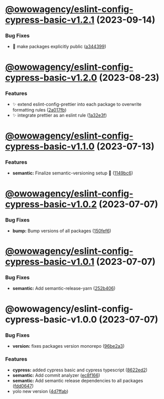 # [@owowagency/eslint-config-cypress-basic-v1.2.1](https://github.com/owowagency/eslint-config/compare/@owowagency/eslint-config-cypress-basic-v1.2.0...@owowagency/eslint-config-cypress-basic-v1.2.1) (2023-09-14)


### Bug Fixes

* :green_heart: make packages explicitly public ([a344399](https://github.com/owowagency/eslint-config/commit/a3443998a8ba397d4259172d4e471da79e9eaf09))

# [@owowagency/eslint-config-cypress-basic-v1.2.0](https://github.com/owowagency/eslint-config/compare/@owowagency/eslint-config-cypress-basic-v1.1.0...@owowagency/eslint-config-cypress-basic-v1.2.0) (2023-08-23)


### Features

* :sparkles: extend eslint-config-prettier into each package to overwrite formatting rules ([2a017fb](https://github.com/owowagency/eslint-config/commit/2a017fb33e2b687951dd74bc1c8127e41e58982e))
* :sparkles: integrate prettier as an eslint rule ([1a32e3f](https://github.com/owowagency/eslint-config/commit/1a32e3fb91233bc369a4b5e1834399bb0df66af9))

# [@owowagency/eslint-config-cypress-basic-v1.1.0](https://github.com/owowagency/eslint-config/compare/@owowagency/eslint-config-cypress-basic-v1.0.2...@owowagency/eslint-config-cypress-basic-v1.1.0) (2023-07-13)


### Features

* **semantic:** Finalize semantic-versioning setup 🤞 ([1149bc6](https://github.com/owowagency/eslint-config/commit/1149bc6dad7d84cb9a6f506276234cfb36560afc))

# [@owowagency/eslint-config-cypress-basic-v1.0.2](https://github.com/owowagency/eslint-config/compare/@owowagency/eslint-config-cypress-basic-v1.0.1...@owowagency/eslint-config-cypress-basic-v1.0.2) (2023-07-07)


### Bug Fixes

* **bump:** Bump versions of all packages ([150fef6](https://github.com/owowagency/eslint-config/commit/150fef6fa060c63fcdd38e0e67ad566de3df4cf2))

# [@owowagency/eslint-config-cypress-basic-v1.0.1](https://github.com/owowagency/eslint-config/compare/@owowagency/eslint-config-cypress-basic-v1.0.0...@owowagency/eslint-config-cypress-basic-v1.0.1) (2023-07-07)


### Bug Fixes

* **semantic:** Add semantic-release-yarn ([252b406](https://github.com/owowagency/eslint-config/commit/252b406fa69562146f1dec827d9547409ec711fc))

# @owowagency/eslint-config-cypress-basic-v1.0.0 (2023-07-07)


### Bug Fixes

* **version:** fixes packages version monorepo ([96be2a3](https://github.com/owowagency/eslint-config/commit/96be2a37123e6cf4e59caacf534f242e63b83335))


### Features

* **cypress:** added cypress basic and cypress typescript ([8622ed2](https://github.com/owowagency/eslint-config/commit/8622ed2241f2480cc335890b1fed3c9950523ec8))
* **semantic:** Add commit analyzer ([ec8f166](https://github.com/owowagency/eslint-config/commit/ec8f166ef3a25f7b0769bf99e4f46e9cdf0a9f1e))
* **semantic:** Add semantic release dependencies to all packages ([fdd0647](https://github.com/owowagency/eslint-config/commit/fdd064787ab8641623130fe942f792164f8a8dbb))
* yolo new version ([4d7ffab](https://github.com/owowagency/eslint-config/commit/4d7ffab612c89f498a45facbf668bef160b1d04a))
